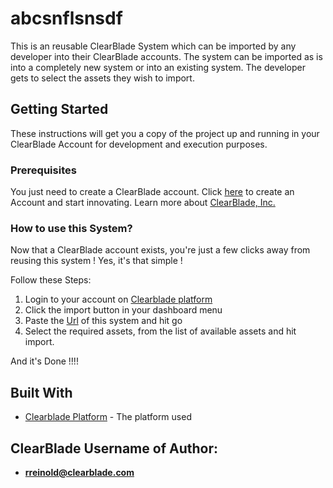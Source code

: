 # abcsnflsnsdf



This is an reusable ClearBlade System which can be imported by any developer into their ClearBlade accounts. The system can be imported as is into a completely new system or into an existing system. The developer gets to select the assets they wish to import.

## Getting Started

These instructions will get you a copy of the project up and running in your ClearBlade Account for development and execution purposes.

### Prerequisites

You just need to create a ClearBlade account. Click [here](https://platform.clearblade.com) to create an Account and start innovating. Learn more about [ClearBlade, Inc.](https://clearblade.com) 

### How to use this System?

Now that a ClearBlade account exists, you're just a few clicks away from reusing this system !
Yes, it's that simple !

Follow these Steps:

1. Login to your account on [Clearblade platform](https://platform.clearblade.com)
2. Click the import button in your dashboard menu
3. Paste the [Url](https://github.com/clearbladeplatform/abcsnflsnsdf) of this system and hit go
4. Select the required assets, from the list of available assets and hit import.

And it's Done !!!!


## Built With

* [Clearblade Platform](https://platform.clearblade.com) - The platform used

## ClearBlade Username of Author:

* **rreinold@clearblade.com** 

